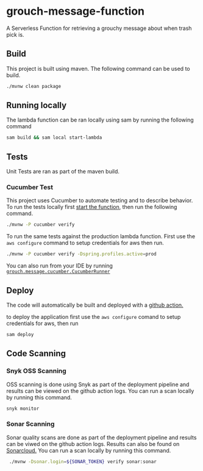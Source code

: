 # grouch-message-function
A Serverless Function for retrieving a grouchy message about when trash pick is.

## Build
This project is built using maven. The following command can be used to build.
```bash
./mvnw clean package
```

## Running locally
The lambda function can be ran locally using sam by running the following command
```bash
sam build && sam local start-lambda
```


## Tests
Unit Tests are ran as part of the maven build.

### Cucumber Test
This project uses Cucumber to automate testing and to describe behavior. To run the tests locally first
 [start the function](#Running-locally), then run the following command.
 
 ```bash
./mvnw -P cucumber verify 
```

To run the same tests against the production lambda function.
First use the `aws configure` command to setup credentials for aws then run.
```bash
./mvnw -P cucumber verify -Dspring.profiles.active=prod
```

You can also run from your IDE by running [`grouch.message.cucumber.CucumberRunner`](src/test/java/grouch/message/cucumber/CucumberRunner.java)

## Deploy
The code will automatically be built and deployed with a [github action.](.github/workflows/build.yml)

to deploy the application first use the `aws configure` comand to setup credentials for aws, then run
```bash
sam deploy
```

## Code Scanning

### Snyk OSS Scanning
OSS scanning is done using Snyk as part of the deployment pipeline and results can be viewed on the github action logs.
You can run a scan locally by running this command.

```bash
snyk monitor
```

### Sonar Scanning
Sonar quality scans are done as part of the deployment pipeline and results can be viwed on the github action logs.
Results can also be found on [Sonarcloud.](https://sonarcloud.io/dashboard?id=grouch-trash-service_grouch-message-function)
You can run a scan locally by running this command.

```bash
 ./mvnw -Dsonar.login=${SONAR_TOKEN} verify sonar:sonar 
```
